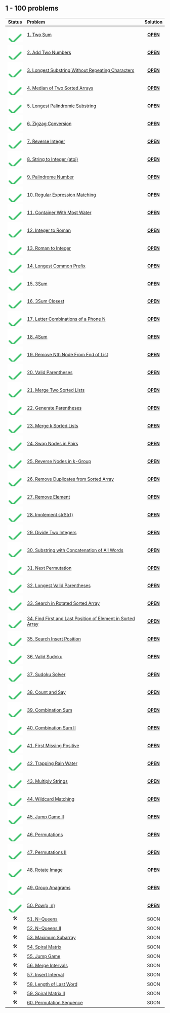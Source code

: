 ## 1 - 100 problems

| Status | Problem                                                           | Solution        |
|:------:|:------------------------------------------------------------------|:---------------:|
| ![OK]  | [1. Two Sum][1]                                                   | [**OPEN**][1s]  |
| ![OK]  | [2. Add Two Numbers][2]                                           | [**OPEN**][2s]  |
| ![OK]  | [3. Longest Substring Without Repeating Characters][3]            | [**OPEN**][3s]  |
| ![OK]  | [4. Median of Two Sorted Arrays][4]                               | [**OPEN**][4s]  |
| ![OK]  | [5. Longest Palindromic Substring][5]                             | [**OPEN**][5s]  |
| ![OK]  | [6. Zigzag Conversion][6]                                         | [**OPEN**][6s]  |
| ![OK]  | [7. Reverse Integer][7]                                           | [**OPEN**][7s]  |
| ![OK]  | [8. String to Integer (atoi)][8]                                  | [**OPEN**][8s]  |
| ![OK]  | [9. Palindrome Number][9]                                         | [**OPEN**][9s]  |
| ![OK]  | [10. Regular Expression Matching][10]                             | [**OPEN**][10s] |
| ![OK]  | [11. Container With Most Water][11]                               | [**OPEN**][11s] |
| ![OK]  | [12. Integer to Roman][12]                                        | [**OPEN**][12s] |
| ![OK]  | [13. Roman to Integer][13]                                        | [**OPEN**][13s] |
| ![OK]  | [14. Longest Common Prefix][14]                                   | [**OPEN**][14s] |
| ![OK]  | [15. 3Sum][15]                                                    | [**OPEN**][15s] |
| ![OK]  | [16. 3Sum Closest][16]                                            | [**OPEN**][16s] |
| ![OK]  | [17. Letter Combinations of a Phone N][17]                        | [**OPEN**][17s] |
| ![OK]  | [18. 4Sum][18]                                                    | [**OPEN**][18s] |
| ![OK]  | [19. Remove Nth Node From End of List][19]                        | [**OPEN**][19s] |
| ![OK]  | [20. Valid Parentheses][20]                                       | [**OPEN**][20s] |
| ![OK]  | [21. Merge Two Sorted Lists][21]                                  | [**OPEN**][21s] |
| ![OK]  | [22. Generate Parentheses][21]                                    | [**OPEN**][22s] |
| ![OK]  | [23. Merge k Sorted Lists][23]                                    | [**OPEN**][23s] |
| ![OK]  | [24. Swap Nodes in Pairs][24]                                     | [**OPEN**][24s] |
| ![OK]  | [25. Reverse Nodes in k-Group][25]                                | [**OPEN**][25s] |
| ![OK]  | [26. Remove Duplicates from Sorted Array][26]                     | [**OPEN**][26s] |
| ![OK]  | [27. Remove Element][27]                                          | [**OPEN**][27s] |
| ![OK]  | [28. Implement strStr()][28]                                      | [**OPEN**][28s] |
| ![OK]  | [29. Divide Two Integers][29]                                     | [**OPEN**][29s] |
| ![OK]  | [30. Substring with Concatenation of All Words][30]               | [**OPEN**][30s] |
| ![OK]  | [31. Next Permutation][31]                                        | [**OPEN**][31s] |
| ![OK]  | [32. Longest Valid Parentheses][32]                               | [**OPEN**][32s] |
| ![OK]  | [33. Search in Rotated Sorted Array][33]                          | [**OPEN**][33s] |
| ![OK]  | [34. Find First and Last Position of Element in Sorted Array][34] | [**OPEN**][34s] |
| ![OK]  | [35. Search Insert Position][35]                                  | [**OPEN**][35s] |
| ![OK]  | [36. Valid Sudoku][36]                                            | [**OPEN**][36s] |
| ![OK]  | [37. Sudoku Solver][37]                                           | [**OPEN**][37s] |
| ![OK]  | [38. Count and Say][38]                                           | [**OPEN**][38s] |
| ![OK]  | [39. Combination Sum][39]                                         | [**OPEN**][39s] |
| ![OK]  | [40. Combination Sum II][40]                                      | [**OPEN**][40s] |
| ![OK]  | [41. First Missing Positive][41]                                  | [**OPEN**][41s] |
| ![OK]  | [42. Trapping Rain Water][42]                                     | [**OPEN**][42s] |
| ![OK]  | [43. Multiply Strings][43]                                        | [**OPEN**][43s] |
| ![OK]  | [44. Wildcard Matching][44]                                       | [**OPEN**][44s] |
| ![OK]  | [45. Jump Game II][45]                                            | [**OPEN**][45s] |
| ![OK]  | [46. Permutations][46]                                            | [**OPEN**][46s] |
| ![OK]  | [47. Permutations II][47]                                         | [**OPEN**][47s] |
| ![OK]  | [48. Rotate Image][48]                                            | [**OPEN**][48s] |
| ![OK]  | [49. Group Anagrams][49]                                          | [**OPEN**][49s] |
| ![OK]  | [50. Pow(x, n)][50]                                               | [**OPEN**][50s] |
| 🛠     | [51. N-Queens][51]                                                | SOON            |
| 🛠     | [52. N-Queens II][52]                                             | SOON            |
| 🛠     | [53. Maximum Subarray][53]                                        | SOON            |
| 🛠     | [54. Spiral Matrix][54]                                           | SOON            |
| 🛠     | [55. Jump Game][55]                                               | SOON            |
| 🛠     | [56. Merge Intervals][56]                                         | SOON            |
| 🛠     | [57. Insert Interval][57]                                         | SOON            |
| 🛠     | [58. Length of Last Word][58]                                     | SOON            |
| 🛠     | [59. Spiral Matrix II][59]                                        | SOON            |
| 🛠     | [60. Permutation Sequence][60]                                    | SOON            |

<!-- URLs -->

<!-- 1 -->
[1]: https://leetcode.com/problems/two-sum/
[1s]: ./1/

<!-- 2 -->
[2]: https://leetcode.com/problems/add-two-numbers/
[2s]: ./2/

<!-- 3 -->
[3]: https://leetcode.com/problems/longest-substring-without-repeating-characters/
[3s]: ./3/

<!-- 4 -->
[4]: https://leetcode.com/problems/median-of-two-sorted-arrays/
[4s]: ./4/

<!-- 5 -->
[5]: https://leetcode.com/problems/longest-palindromic-substring/
[5s]: ./5/

<!-- 6 -->
[6]: https://leetcode.com/problems/zigzag-conversion/
[6s]: ./6/

<!-- 7 -->
[7]: https://leetcode.com/problems/reverse-integer/
[7s]: ./7/

<!-- 8 -->
[8]: https://leetcode.com/problems/string-to-integer-atoi/
[8s]: ./8/

<!-- 9 -->
[9]: https://leetcode.com/problems/palindrome-number/
[9s]: ./9/

<!-- 10 -->
[10]: https://leetcode.com/problems/regular-expression-matching/
[10s]: ./10/

<!-- 11 -->
[11]: https://leetcode.com/problems/container-with-most-water/
[11s]: ./11/

<!-- 12 -->
[12]: https://leetcode.com/problems/integer-to-roman/
[12s]: ./12/

<!-- 13 -->
[13]: https://leetcode.com/problems/roman-to-integer/
[13s]: ./13/

<!-- 14 -->
[14]: https://leetcode.com/problems/longest-common-prefix/
[14s]: ./14/

<!-- 15 -->
[15]: https://leetcode.com/problems/3sum/
[15s]: ./15/

<!-- 16 -->
[16]: https://leetcode.com/problems/3sum-closest/
[16s]: ./16/

<!-- 17 -->
[17]: https://leetcode.com/problems/letter-combinations-of-a-phone-number/
[17s]: ./17/

<!-- 18 -->
[18]: https://leetcode.com/problems/4sum/
[18s]: ./18/

<!-- 19 -->
[19]: https://leetcode.com/problems/remove-nth-node-from-end-of-list/
[19s]: ./19/

<!-- 20 -->
[20]: https://leetcode.com/problems/valid-parentheses/
[20s]: ./20/

<!-- 21 -->
[21]: https://leetcode.com/problems/merge-two-sorted-lists/
[21s]: ./21.%20Merge%20Two%20Sorted%20Lists

<!-- 22 -->
[22]: https://leetcode.com/problems/generate-parentheses/
[22s]: ./22.%20Generate%20Parentheses

<!-- 23 -->
[23]: https://leetcode.com/problems/merge-k-sorted-lists/
[23s]: ./23.%20Merge%20k%20Sorted%20Lists

<!-- 24 -->
[24]: https://leetcode.com/problems/swap-nodes-in-pairs/
[24s]: ./24.%20Swap%20Nodes%20in%20Pairs

<!-- 25 -->
[25]: https://leetcode.com/problems/reverse-nodes-in-k-group/
[25s]: ./25.%20Reverse%20Nodes%20in%20k-Group

<!-- 26 -->
[26]: https://leetcode.com/problems/remove-duplicates-from-sorted-array/
[26s]: ./26.%20Remove%20Duplicates%20from%20Sorted%20Array

<!-- 27 -->
[27]: https://leetcode.com/problems/remove-element/
[27s]: ./27.%20Remove%20Element

<!-- 28 -->
[28]: https://leetcode.com/problems/implement-strstr/
[28s]: ./28.%20Implement%20strStr

<!-- 29 -->
[29]: https://leetcode.com/problems/divide-two-integers/
[29s]: ./29.%20Divide%20Two%20Integers

<!-- 30 -->
[30]: https://leetcode.com/problems/substring-with-concatenation-of-all-words/
[30s]: ./30.%20Substring%20with%20Concatenation%20of%20All%20Words

<!-- 31 -->
[31]: https://leetcode.com/problems/next-permutation
[31s]: ./31.%20Next%20Permutation

<!-- 32 -->
[32]: https://leetcode.com/problems/longest-valid-parentheses
[32s]: ./32.%20Longest%20Valid%20Parentheses

<!-- 33 -->
[33]: https://leetcode.com/problems/search-in-rotated-sorted-array
[33s]: ./33.%20Search%20in%20Rotated%20Sorted%20Array

<!-- 34 -->
[34]: https://leetcode.com/problems/find-first-and-last-position-of-element-in-sorted-array
[34s]: ./34.%20Find%20First%20and%20Last%20Position%20of%20Element%20in%20Sorted%20Array

<!-- 35 -->
[35]: https://leetcode.com/problems/search-insert-position
[35s]: ./35

<!-- 36 -->
[36]: https://leetcode.com/problems/valid-sudoku
[36s]: ./36.%20Valid%20Sudoku

<!-- 37 -->
[37]: https://leetcode.com/problems/sudoku-solver
[37s]: ./37.%20Sudoku%20Solver

<!-- 38 -->
[38]: https://leetcode.com/problems/count-and-say
[38s]: ./38.%20Count%20and%20Say

<!-- 39 -->
[39]: https://leetcode.com/problems/combination-sum
[39s]: ./39.%20Combination%20Sum

<!-- 40 -->
[40]: https://leetcode.com/problems/combination-sum-ii
[40s]: ./40.%20Combination%20Sum%20II

<!-- 41 -->
[41]: https://leetcode.com/problems/first-missing-positive
[41s]: ./41.%20First%20Missing%20Positive

<!-- 42 -->
[42]: https://leetcode.com/problems/trapping-rain-water
[42s]: ./42.%20Trapping%20Rain%20Water

<!-- 43 -->
[43]: https://leetcode.com/problems/multiply-strings
[43s]: ./43.%20Multiply%20Strings

<!-- 44 -->
[44]: https://leetcode.com/problems/wildcard-matching
[44s]: ./44.%20Wildcard%20Matching

<!-- 45 -->
[45]: https://leetcode.com/problems/jump-game-ii
[45s]: ./45.%20Jump%20Game%20II

<!-- 46 -->
[46]: https://leetcode.com/problems/permutations
[46s]: ./46.%20Permutations

<!-- 47 -->
[47]: https://leetcode.com/problems/permutations-ii
[47s]: ./47.%20Permutations%20II

<!-- 48 -->
[48]: https://leetcode.com/problems/rotate-image
[48s]: ./48.%20Rotate%20Image

<!-- 49 -->
[49]: https://leetcode.com/problems/group-anagrams
[49s]: ./49.%20Group%20Anagrams

<!-- 50 -->
[50]: https://leetcode.com/problems/powx-n
[50s]: ./50.%20Pow(x%2C%20n)

<!-- 51 -->
[51]: https://leetcode.com/problems/n-queens

<!-- 52 -->
[52]: https://leetcode.com/problems/n-queens-ii

<!-- 53 -->
[53]: https://leetcode.com/problems/maximum-subarray

<!-- 54 -->
[54]: https://leetcode.com/problems/spiral-matrix

<!-- 55 -->
[55]: https://leetcode.com/problems/jump-game

<!-- 56 -->
[56]: https://leetcode.com/problems/merge-intervals

<!-- 57 -->
[57]: https://leetcode.com/problems/insert-interval

<!-- 58 -->
[58]: https://leetcode.com/problems/length-of-last-word

<!-- 59 -->
[59]: https://leetcode.com/problems/spiral-matrix-ii

<!-- 60 -->
[60]: https://leetcode.com/problems/permutation-sequence

<!-- HELPERS -->
[OK]: ../.github/assets/images/svg/checkmarks/list.svg
